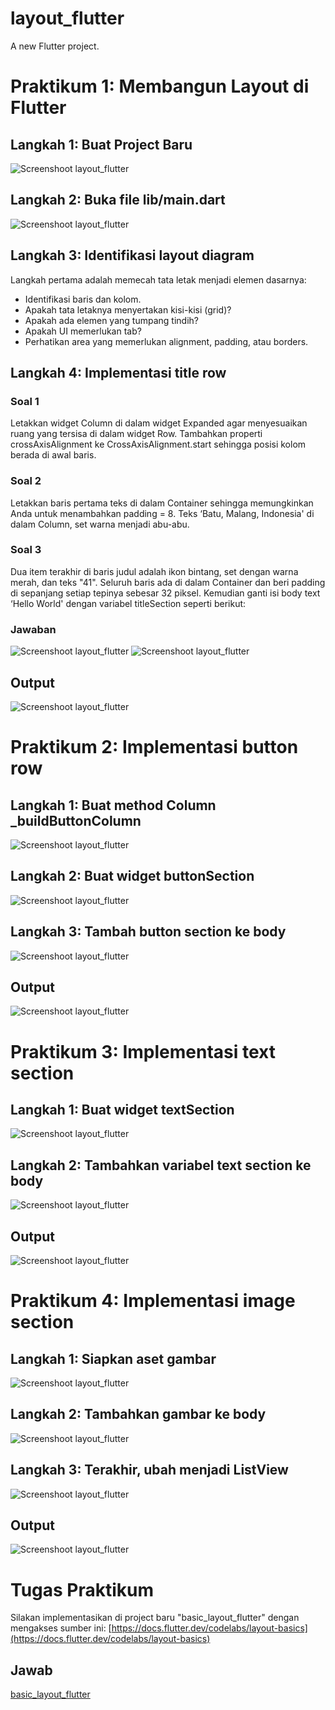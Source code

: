# layout_flutter

A new Flutter project.

# Praktikum 1: Membangun Layout di Flutter

## Langkah 1: Buat Project Baru

![Screenshoot layout_flutter](docs/1-1.png)

## Langkah 2: Buka file lib/main.dart

![Screenshoot layout_flutter](docs/1-2.png)

## Langkah 3: Identifikasi layout diagram

Langkah pertama adalah memecah tata letak menjadi elemen dasarnya:

- Identifikasi baris dan kolom.
- Apakah tata letaknya menyertakan kisi-kisi (grid)?
- Apakah ada elemen yang tumpang tindih?
- Apakah UI memerlukan tab?
- Perhatikan area yang memerlukan alignment, padding, atau borders.

## Langkah 4: Implementasi title row

### Soal 1

Letakkan widget Column di dalam widget Expanded agar menyesuaikan ruang yang tersisa di dalam widget Row. Tambahkan properti crossAxisAlignment ke CrossAxisAlignment.start sehingga posisi kolom berada di awal baris.

### Soal 2

Letakkan baris pertama teks di dalam Container sehingga memungkinkan Anda untuk menambahkan padding = 8. Teks ‘Batu, Malang, Indonesia' di dalam Column, set warna menjadi abu-abu.

### Soal 3

Dua item terakhir di baris judul adalah ikon bintang, set dengan warna merah, dan teks "41". Seluruh baris ada di dalam Container dan beri padding di sepanjang setiap tepinya sebesar 32 piksel. Kemudian ganti isi body text ‘Hello World' dengan variabel titleSection seperti berikut:

### Jawaban

![Screenshoot layout_flutter](docs/1-3.png)
![Screenshoot layout_flutter](docs/1-4.png)

## Output

![Screenshoot layout_flutter](docs/1-5.png)

# Praktikum 2: Implementasi button row

## Langkah 1: Buat method Column \_buildButtonColumn

![Screenshoot layout_flutter](docs/1-6.png)

## Langkah 2: Buat widget buttonSection

![Screenshoot layout_flutter](docs/2-1.png)

## Langkah 3: Tambah button section ke body

![Screenshoot layout_flutter](docs/2-2.png)

## Output

![Screenshoot layout_flutter](docs/2-3.png)

# Praktikum 3: Implementasi text section

## Langkah 1: Buat widget textSection

![Screenshoot layout_flutter](docs/3-1.png)

## Langkah 2: Tambahkan variabel text section ke body

![Screenshoot layout_flutter](docs/3-2.png)

## Output

![Screenshoot layout_flutter](docs/3-3.png)

# Praktikum 4: Implementasi image section

## Langkah 1: Siapkan aset gambar

![Screenshoot layout_flutter](docs/4-1.png)

## Langkah 2: Tambahkan gambar ke body

![Screenshoot layout_flutter](docs/4-2.png)

## Langkah 3: Terakhir, ubah menjadi ListView

![Screenshoot layout_flutter](docs/4-3.png)

## Output

![Screenshoot layout_flutter](docs/4-4.png)

# Tugas Praktikum

Silakan implementasikan di project baru "basic_layout_flutter" dengan mengakses sumber ini:
[https://docs.flutter.dev/codelabs/layout-basics](https://docs.flutter.dev/codelabs/layout-basics)

## Jawab

[basic_layout_flutter](https://github.com/DhayuIntan/2141720026-mobile-2023/tree/88149a434542c0034b4388d2bad203f1dbe68149/week-07/src/basic_layout_flutter)
